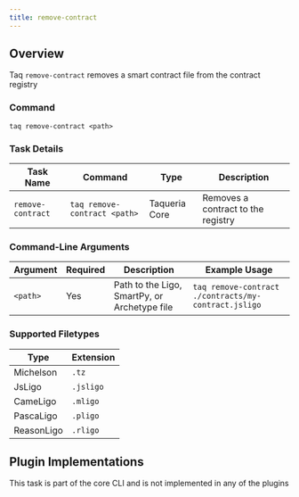 ```yaml
---
title: remove-contract
---
```


## Overview

Taq `remove-contract` removes a smart contract file from the contract registry

### Command

```shell
taq remove-contract <path> 
```

### Task Details
 
| Task Name         | Command                       | Type           | Description                        |
| ----------------- | ----------------------------- | -------------- | ---------------------------------- |
| `remove-contract` | `taq remove-contract <path>`  | Taqueria Core  | Removes a contract to the registry |

### Command-Line Arguments

| Argument       | Required | Description                                  | Example Usage                                        |
| -------------- | -------- | -------------------------------------------- | ---------------------------------------------------- |
| `<path>`       | Yes      | Path to the Ligo, SmartPy, or Archetype file | `taq remove-contract ./contracts/my-contract.jsligo` |

### Supported Filetypes

| Type             | Extension  |
| ---------------- | ---------- |
| Michelson        | `.tz`      |
| JsLigo           | `.jsligo`  |
| CameLigo         | `.mligo`   |
| PascaLigo        | `.pligo`   |
| ReasonLigo       | `.rligo`   |

## Plugin Implementations

This task is part of the core CLI and is not implemented in any of the plugins
